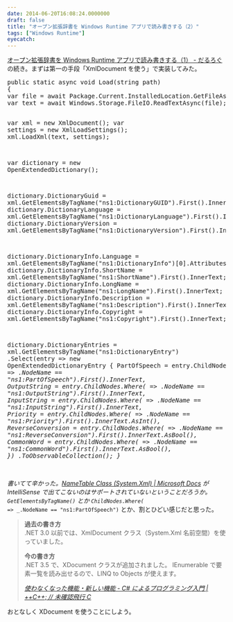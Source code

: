 ```yaml
---
date: 2014-06-20T16:08:24.0000000
draft: false
title: "オープン拡張辞書を Windows Runtime アプリで読み書きする（2）"
tags: ["Windows Runtime"]
eyecatch: 
---
```

<p><a href="https://blog.daruyanagi.jp/entry/2014/06/19/210043">&#x30AA;&#x30FC;&#x30D7;&#x30F3;&#x62E1;&#x5F35;&#x8F9E;&#x66F8;&#x3092; Windows Runtime &#x30A2;&#x30D7;&#x30EA;&#x3067;&#x8AAD;&#x307F;&#x66F8;&#x304D;&#x3059;&#x308B;&#xFF08;1&#xFF09; - &#x3060;&#x308B;&#x308D;&#x3050;</a> の続き。まずは第一の手段「XmlDocument を使う」で実装してみた。</p>
<pre class="code lang-cs" data-lang="cs" data-unlink><span class="synType">public</span> <span class="synType">static</span> async <span class="synType">void</span> Load(<span class="synType">string</span> path)
{
var file = await Package.Current.InstalledLocation.GetFileAsync(path);
var text = await Windows.Storage.FileIO.ReadTextAsync(file);

var xml = <span class="synStatement">new</span> XmlDocument();
var settings = <span class="synStatement">new</span> XmlLoadSettings();
xml.LoadXml(text, settings);

var dictionary = <span class="synStatement">new</span> OpenExtendedDictionary();

dictionary.DictionaryGuid = xml.GetElementsByTagName(<span class="synConstant">&quot;ns1:DictionaryGUID&quot;</span>).First().InnerText;
dictionary.DictionaryLanguage = xml.GetElementsByTagName(<span class="synConstant">&quot;ns1:DictionaryLanguage&quot;</span>).First().InnerText;
dictionary.DictionaryVersion = xml.GetElementsByTagName(<span class="synConstant">&quot;ns1:DictionaryVersion&quot;</span>).First().InnerText;

dictionary.DictionaryInfo.Language = xml.GetElementsByTagName(<span class="synConstant">&quot;ns1:DictionaryInfo&quot;</span>)[<span class="synConstant">0</span>].Attributes[<span class="synConstant">0</span>].NodeValue.AsString();
dictionary.DictionaryInfo.ShortName = xml.GetElementsByTagName(<span class="synConstant">&quot;ns1:ShortName&quot;</span>).First().InnerText;
dictionary.DictionaryInfo.LongName = xml.GetElementsByTagName(<span class="synConstant">&quot;ns1:LongName&quot;</span>).First().InnerText;
dictionary.DictionaryInfo.Description = xml.GetElementsByTagName(<span class="synConstant">&quot;ns1:Description&quot;</span>).First().InnerText;
dictionary.DictionaryInfo.Copyright = xml.GetElementsByTagName(<span class="synConstant">&quot;ns1:Copyright&quot;</span>).First().InnerText;

dictionary.DictionaryEntries = xml.GetElementsByTagName(<span class="synConstant">&quot;ns1:DictionaryEntry&quot;</span>)
.Select(entry =&gt; <span class="synStatement">new</span> OpenExtendedDictionaryEntry
{
PartOfSpeech = entry.ChildNodes.Where(_ =&gt; _.NodeName == <span class="synConstant">&quot;ns1:PartOfSpeech&quot;</span>).First().InnerText,
OutputString = entry.ChildNodes.Where(_ =&gt; _.NodeName == <span class="synConstant">&quot;ns1:OutputString&quot;</span>).First().InnerText,
InputString = entry.ChildNodes.Where(_ =&gt; _.NodeName == <span class="synConstant">&quot;ns1:InputString&quot;</span>).First().InnerText,
Priority = entry.ChildNodes.Where(_ =&gt; _.NodeName == <span class="synConstant">&quot;ns1:Priority&quot;</span>).First().InnerText.AsInt(),
ReverseConversion = entry.ChildNodes.Where(_ =&gt; _.NodeName == <span class="synConstant">&quot;ns1:ReverseConversion&quot;</span>).First().InnerText.AsBool(),
CommonWord = entry.ChildNodes.Where(_ =&gt; _.NodeName == <span class="synConstant">&quot;ns1:CommonWord&quot;</span>).First().InnerText.AsBool(),
})
.ToObservableCollection();
}
</pre><p><br />
書いてて辛かった。<a href="http://msdn.microsoft.com/ja-jp/library/system.xml.nametable(v=vs.110).aspx">NameTable Class (System.Xml) | Microsoft Docs</a> が IntelliSense で出てこないのはサポートされていないということだろうか。 <code>GetElementsByTagName()</code> とか <code>ChildNodes.Where(_ => _.NodeName == "ns1:PartOfSpeech")</code> とか、割とひどい感じだと思った。</p>

<blockquote cite="http://ufcpp.net/study/csharp/ap_modern.html">
<p><b>過去の書き方</b><br />
.NET 3.0 以前では、XmlDocument クラス（System.Xml 名前空間）を使っていました。</p><p><b>今の書き方</b><br />
.NET 3.5 で、XDocument クラスが追加されました。 IEnumerable<XElement> で要素一覧を読み出せるので、LINQ to Objects が使えます。</p>

<cite><a href="http://ufcpp.net/study/csharp/ap_modern.html">&#x4F7F;&#x308F;&#x306A;&#x304F;&#x306A;&#x3063;&#x305F;&#x6A5F;&#x80FD;&#x30FB;&#x65B0;&#x3057;&#x3044;&#x6A5F;&#x80FD; - C# &#x306B;&#x3088;&#x308B;&#x30D7;&#x30ED;&#x30B0;&#x30E9;&#x30DF;&#x30F3;&#x30B0;&#x5165;&#x9580; | ++C++; // &#x672A;&#x78BA;&#x8A8D;&#x98DB;&#x884C; C</a></cite>
</blockquote>
<p>おとなしく XDocument を使うことにしよう。</p>
